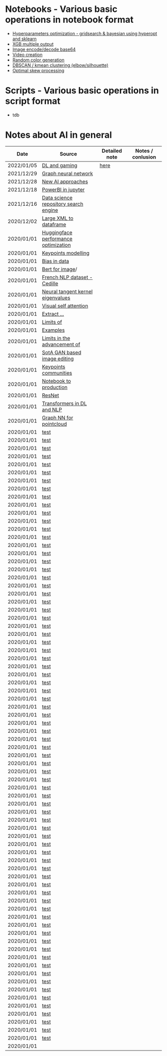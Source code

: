 # Notebooks -  Various basic operations in notebook format
- [Hyperparameters optimization - gridsearch & bayesian using hyperopt and sklearn](./notebooks/hyperparameter_optimization.ipynb)
- [XGB multiple output](./notebooks/multiple_output_xgboost.ipynb)
- [Image encode/decode base64](./notebooks/base_64_image_conversion.ipynb)
- [Video creation](./notebooks/random_noise_video.ipynb)
- [Random color generation](./notebooks/random_color.ipynb)
- [DBSCAN / kmean clustering (elbow/silhouette)](./notebooks/dbscan_kmeans_clustering.ipynb)
- [Optimal skew processing](./notebooks/unskew_data_distribution.ipynb)

# Scripts -  Various basic operations in script format
- tdb

# Notes about AI in general


|    Date    | Source                                                                                                                                                     |             Detailed note              | Notes / conlusion |
|------------|------------------------------------------------------------------------------------------------------------------------------------------------------------|----------------------------------------|-------------------|
| 2022/01/05 | [DL and gaming](https://www.reddit.com/r/MachineLearning/comments/rw50hg/d_deep_learning_is_the_future_of_gaming/)                                         |  [here](./notes/DL_and_gaming.txt)     |                   |
| 2021/12/29 | [Graph neural network](https://www.reddit.com/r/learnmachinelearning/comments/rqukh3/what_are_graph_neural_networks/)                                      |                                        |                   |
| 2021/12/28 | [New AI approaches](https://www.reddit.com/r/MachineLearning/comments/rq6uih/d_other_ai_methodsalgorithms_except_deep_neural/)                             |                                        |                   |
| 2021/12/18 | [PowerBI in jupyter](https://www.reddit.com/r/MachineLearning/comments/rimqij/d_how_to_embed_powerbi_report_in_jupyternotebook/)                           |                                        |                   |
| 2021/12/16 | [Data science repository search engine](https://www.reddit.com/r/learnmachinelearning/comments/rh25sh/ive_made_a_search_engine_with_5000_quality_data/)    |                                        |                   |
| 2020/12/02 | [Large XML to dataframe](https://www.reddit.com/r/learnmachinelearning/comments/r6jee3/how_to_load_856_gb_of_xml_data_into_a_dataframe/)                   |                                        |                   |
| 2020/01/01 | [Huggingface performance optimization](https://www.reddit.com/r/MachineLearning/comments/r0y56t/p_python_library_to_optimize_hugging_face/)                |                      |                   |
| 2020/01/01 | [Keypoints modelling](https://www.reddit.com/r/MachineLearning/comments/qymvys/r_rethinking_keypoint_representations_modeling/)                            |                      |                   |
| 2020/01/01 | [Bias in data](https://www.reddit.com/r/MachineLearning/comments/qx0enm/d_all_bias_in_ml_comes_from_biased_data/)                                          |                      |                   |
| 2020/01/01 | [Bert for image](https://www.reddit.com/r/MachineLearning/comments/qw2c3p/r_is_bert_the_future_of_image_pretraining)/                                      |                      |                   |
| 2020/01/01 | [French NLP dataset - Cedille](https://www.reddit.com/r/MachineLearning/comments/qqzuh0/p_cedille_the_largest_french_language_model_6b/)       |      |                   |
| 2020/01/01 | [Neural tangent kernel eigenvalues](https://www.reddit.com/r/MachineLearning/comments/qfy76l/r_neural_tangent_kernel_eigenvalues_accurately/)       |      |                   |
| 2020/01/01 | [Visual self attention](https://www.reddit.com/r/MachineLearning/comments/qeyhwb/r_efficient_visual_selfattention_link_to_a_free/)      |      |                   |
| 2020/01/01 | [Extract ...](https://www.reddit.com/r/MachineLearning/comments/q8qfs2/discussion_what_is_the_best_way_to_extract/)           |      |                   |
| 2020/01/01 | [Limits of](https://www.reddit.com/r/MachineLearning/comments/q81eax/r_google_researchers_explore_the_limits_of/)           |      |                   |
| 2020/01/01 | [Examples](https://www.reddit.com/r/MachineLearning/comments/q739y5/r_a_few_more_examples_may_be_worth_billions_of/)       |      |                   |
| 2020/01/01 | [Limits in the advancement of](https://www.reddit.com/r/MachineLearning/comments/pyti87/d_have_we_reached_some_limit_in_the_advancement/)      |      |                   |
| 2020/01/01 | [SotA GAN based image editing](https://www.reddit.com/r/MachineLearning/comments/q1z4hg/d_sota_ganbased_image_editing_isfgan_an_implicit/)     |      |                   |
| 2020/01/01 | [Keypoints communities](https://www.reddit.com/r/MachineLearning/comments/q4eicp/r_keypoint_communities/)                               |      |                   |
| 2020/01/01 | [Notebook to production](https://www.reddit.com/r/MachineLearning/comments/q344pp/notebook_to_production_d/)                             |      |                   |
| 2020/01/01 | [ResNet](https://www.reddit.com/r/MachineLearning/comments/q0vt2b/r_resnet_strikes_back_an_improved_training/)           |      |                   |
| 2020/01/01 | [Transformers in DL and NLP](https://www.reddit.com/r/MachineLearning/comments/pxz1iw/d_nlp_or_computer_vision_tasks_where_transformers/)    |      |                   |
| 2020/01/01 | [Graph NN for pointcloud](https://www.reddit.com/r/MachineLearning/comments/pvyvet/r_graph_neural_networks_for_point_cloud_processing/)   |      |                   |
| 2020/01/01 | [test](https://www.reddit.com/r/MachineLearning/comments/puz9kw/r_loftr_detectorfree_local_feature_matching_with/)     |      |                   |
| 2020/01/01 | [test](https://www.reddit.com/r/MachineLearning/comments/ps5ubp/r_facebook_ai_introduces_a_new_image_generation/)      |      |                   |
| 2020/01/01 | [test](https://www.reddit.com/r/MachineLearning/comments/pryveo/d_computer_vision_as_inverse_computer_graphics/)       |      |                   |
| 2020/01/01 | [test](https://www.reddit.com/r/MachineLearning/comments/pmn8nq/r_ai_researchers_from_amazon_nec_stanford_unveil/)     |      |                   |
| 2020/01/01 | [test](https://www.reddit.com/r/MachineLearning/comments/pgitms/d_here_is_what_i_learned_from_writing_50/)             |      |                   |
| 2020/01/01 | [test](https://www.reddit.com/r/MachineLearning/comments/onyofp/d_what_is_the_method_to_deal_with_sparse_high/)        |      |                   |
| 2020/01/01 | [test](https://www.reddit.com/r/MachineLearning/comments/o5nmoz/r_regularization_is_all_you_need_simple_neural/)       |      |                   |
| 2020/01/01 | [test](https://www.reddit.com/r/MachineLearning/comments/nt8hlp/p_towards_realtime_and_lightweight_line_segment/)      |      |                   |
| 2020/01/01 | [test](https://www.reddit.com/r/MachineLearning/comments/nsq3ai/p_h5records_store_large_datasets_in_one_single/)       |      |                   |
| 2020/01/01 | [test](https://www.reddit.com/r/MachineLearning/comments/mx1t3v/r_fiery_future_instance_prediction_in_birdseye/)       |      |                   |
| 2020/01/01 | [test](https://www.reddit.com/r/MachineLearning/comments/mtev6w/r_putting_visual_recognition_in_context_link_to/)      |      |                   |
| 2020/01/01 | [test](https://www.reddit.com/r/MachineLearning/comments/mq3led/d_how_is_tesla_autopilot_trained/)                     |      |                   |
| 2020/01/01 | [test](https://www.reddit.com/r/MachineLearning/comments/minzbz/r_styleclip_textdriven_manipulation_of_stylegan/)      |      |                   |
| 2020/01/01 | [test](https://www.reddit.com/r/MachineLearning/comments/mas3sz/p_backprop_a_library_to_easily_finetune_and_use/)      |      |                   |
| 2020/01/01 | [test](https://www.reddit.com/r/MachineLearning/comments/m1zrxy/d_google_cloud_vs_other_cloud_solutions_for/)          |      |                   |
| 2020/01/01 | [test](https://www.reddit.com/r/MachineLearning/comments/lh7iwp/d_why_did_it_took_3_years_to_use_transformers_in/)     |      |                   |
| 2020/01/01 | [test](https://www.reddit.com/r/MachineLearning/comments/l1gyp6/r_what_are_some_of_the_best_research_papers_to/)       |      |                   |
| 2020/01/01 | [test](https://www.reddit.com/r/MachineLearning/comments/kykhc1/p_digitize_your_notes/)                                |      |                   |
| 2020/01/01 | [test](https://www.reddit.com/r/MachineLearning/comments/kxrld8/p_introducing_shapash_a_new_python_library_makes/)     |      |                   |
| 2020/01/01 | [test](https://www.reddit.com/r/MachineLearning/comments/k9xuri/p_chrome_extension_to_share_your_results_from/)        |      |                   |
| 2020/01/01 | [test](https://www.reddit.com/r/MachineLearning/comments/k7yn1k/d_neural_networks_maybe_evolved_to_make_adam_the/)     |      |                   |
| 2020/01/01 | [test](https://www.reddit.com/r/MachineLearning/comments/it44ix/r_new_ml_algorithms_developed_by_facebook/)            |      |                   |
| 2020/01/01 | [test](https://www.reddit.com/r/MachineLearning/comments/iej5cb/news_heres_a_new_paper_announced_in_the_eccv2020/)     |      |                   |
| 2020/01/01 | [test](https://www.reddit.com/r/MachineLearning/comments/id4394/d_is_it_legal_to_use_models_pretrained_on/)            |      |                   |
| 2020/01/01 | [test](https://www.reddit.com/r/MachineLearning/comments/ic5nzp/d_what_is_the_best_way_for_sentiment_analysis_in/)     |      |                   |
| 2020/01/01 | [test](https://www.reddit.com/r/MachineLearning/comments/i085a8/d_best_gan_tricks/)                                    |      |                   |
| 2020/01/01 | [test](https://www.reddit.com/r/MachineLearning/comments/hni969/research_official_pytorch_implementation_for_scan/)    |      |                   |
| 2020/01/01 | [test](https://www.reddit.com/r/MachineLearning/comments/hnn1vv/p_gridsearchcv_20_up_to_10x_faster_than_sklearn/)      |      |                   |
| 2020/01/01 | [test](https://www.reddit.com/r/MachineLearning/comments/hlkxds/d_vgg_perceptual_loss_for_grayscale_images/)           |      |                   |
| 2020/01/01 | [test](https://www.reddit.com/r/MachineLearning/comments/hbb8qm/d_data_exploration_for_image_segmentation_and/)        |      |                   |
| 2020/01/01 | [test](https://www.reddit.com/r/MachineLearning/comments/gz1gpg/p_selfsupervised_3d_keypoint_learning_for/)            |      |                   |
| 2020/01/01 | [test](https://www.reddit.com/r/MachineLearning/comments/gz9pcx/r_unsupervised_translation_of_programming/)            |      |                   |
| 2020/01/01 | [test](https://www.reddit.com/r/MachineLearning/comments/gxuz7y/d_organize_your_pandas_notebook_with_a_cool_hack/)     |      |                   |
| 2020/01/01 | [test](https://www.reddit.com/r/MachineLearning/comments/gvsh51/p_181_nlp_colab_notebooks_found_here/)                 |      |                   |
| 2020/01/01 | [test](https://www.reddit.com/r/MachineLearning/comments/gpmbpl/projectreinforcement_learning_using_dqn_qlearning/)    |      |                   |
| 2020/01/01 | [test](https://www.reddit.com/r/MachineLearning/comments/gibvs8/d_paper_explained_group_normalization/)                |      |                   |
| 2020/01/01 | [test](https://www.reddit.com/r/datasets/comments/gi6282/datagene_a_python_package_to_identify_how_similar/)           |      |                   |
| 2020/01/01 | [test](https://www.reddit.com/r/MachineLearning/comments/gdt35p/d_unsupervised_real_image_superresolution_via/)        |      |                   |
| 2020/01/01 | [test](https://www.reddit.com/r/MachineLearning/comments/gdbz0r/p_400_nlp_datasets_found_here/)                        |      |                   |
| 2020/01/01 | [test](https://www.reddit.com/r/MachineLearning/comments/gaqm5z/d_list_of_text_classification_tips_and_tricks/)        |      |                   |
| 2020/01/01 | [test](https://www.reddit.com/r/MachineLearning/comments/ga19q8/r_image_augmentation_is_all_you_need_regularizing/)    |      |                   |
| 2020/01/01 | [test](https://www.reddit.com/r/MachineLearning/comments/g8s1af/r_clova_ai_researchs_stargan_v2_cvpr_2020_code/)       |      |                   |
| 2020/01/01 | [test](https://www.reddit.com/r/MachineLearning/comments/g7tzxd/p_training_twoontwo_soccer_agents_using_selfplay/)     |      |                   |
| 2020/01/01 | [test](https://www.reddit.com/r/MachineLearning/comments/g7ntb8/r_background_matting_the_world_is_your_green/)         |      |                   |
| 2020/01/01 | [test](https://www.reddit.com/r/MachineLearning/comments/g3lh3n/d_gans_in_computer_vision_an_article_review/)          |      |                   |
| 2020/01/01 | [test](https://www.reddit.com/r/MachineLearning/comments/f9uryf/r_polygen_an_autoregressive_generative_model_of/)      |      |                   |
| 2020/01/01 | [test](https://www.reddit.com/r/MachineLearning/comments/f38hxi/d_how_does_tiktok_manage_to_optimize_the_for_you/)     |      |                   |
| 2020/01/01 | [test](https://www.reddit.com/r/MachineLearning/comments/es08fz/skperopt_making_hyperparameter_searching_with/)        |      |                   |
| 2020/01/01 | [test](https://www.reddit.com/r/MachineLearning/comments/er3ng8/d_how_to_save_my_fathers_voice/)                       |      |                   |
| 2020/01/01 | [test](https://www.reddit.com/r/MachineLearning/comments/elt7p6/n_henry_ai_labs_on_youtube/)                           |      |                   |
| 2020/01/01 | [test](https://www.reddit.com/r/MachineLearning/comments/el9cq9/r_adversarial_lipschitz_regularization/)               |      |                   |
| 2020/01/01 | [test](https://www.reddit.com/r/MachineLearning/comments/egyp7w/d_what_is_your_favorite_opensource_project_of/)        |      |                   |
| 2020/01/01 | [test](https://www.reddit.com/r/MachineLearning/comments/eh80jp/d_gelu_better_than_relu/)                              |      |                   |
| 2020/01/01 | [test](https://www.reddit.com/r/MachineLearning/comments/eftv1o/d_what_frustrates_you_about_ml_tools_libraries/)       |      |                   |
| 2020/01/01 | [test](https://www.reddit.com/r/MachineLearning/comments/eft2bs/resnet_and_mnist_r/)                                   |      |                   |
| 2020/01/01 | [test](https://www.reddit.com/r/MachineLearning/comments/ef7cbb/d_yann_lecun_some_folks_still_seem_confused_about/)    |      |                   |
| 2020/01/01 | [test](https://www.reddit.com/r/MachineLearning/comments/ef1xe8/d_should_autoencoders_really_be_symmetric/)            |      |                   |
| 2020/01/01 | [test](https://www.reddit.com/r/MachineLearning/comments/eelbd6/d_objective_masked_language_model_vs_autoencoding/)    |      |                   |
| 2020/01/01 | [test](https://www.reddit.com/r/MachineLearning/comments/eep8yp/d_summary_of_best_papers_of_nips_acl_emnlp_2019/)      |      |                   |
| 2020/01/01 | [test](https://www.reddit.com/r/MachineLearning/comments/eeirql/d_i_want_to_optimize_my_model_based_on_two/)           |      |                   |
| 2020/01/01 | [test](https://www.reddit.com/r/MachineLearning/comments/eefml7/p_implementing_ambient_sound_provides_supervision/)    |      |                   |
| 2020/01/01 | [test](https://www.reddit.com/r/MachineLearning/comments/eea88q/d_relationship_between_learning_rate_and_gradient/)    |      |                   |
| 2020/01/01 | [test](https://www.reddit.com/r/MachineLearning/comments/ee5fab/mixnmatch_multifactor_disentanglement_and/)            |      |                   |
| 2020/01/01 | [test](https://www.reddit.com/r/MachineLearning/comments/ee2khy/d_monocular_depth_perception_of_autonomous/)           |      |                   |
| 2020/01/01 | [test](https://www.reddit.com/r/MachineLearning/comments/e9rwj9/d_what_do_you_think_were_the_most_important_open/)     |      |                   |
| 2020/01/01 | [test](https://www.reddit.com/r/datasets/comments/3bxlg7/i_have_every_publicly_available_reddit_comment/)              |      |                   |
| 2020/01/01 | [test](https://www.reddit.com/r/MachineLearning/comments/e4g50h/r_filter_response_normalization_layer_eliminating/)    |      |                   |
| 2020/01/01 | [test](https://www.reddit.com/r/MachineLearning/comments/dwbcxy/n_awesome_ai_research_and_papers_reviewed_on/)        |      |                   |
| 2020/01/01 | [test](https://www.reddit.com/r/MachineLearning/comments/dy23rm/d_many_papers_dont_do_hyperparameter_search_on/)       |      |                   |
| 2020/01/01 | [test](https://www.reddit.com/r/MachineLearning/comments/dzmssp/d_why_does_hierarchical_bayesian_regression_work/)     |      |                   |
| 2020/01/01 | [test](https://www.reddit.com/r/MachineLearning/comments/e2afb4/d_what_is_the_latest_consensus_on_the_effect_of/)      |      |                   |
| 2020/01/01 | [test](https://www.reddit.com/r/MachineLearning/comments/e2ch4t/r_single_headed_attention_rnn_stop_thinking_with/)     |      |                   |
| 2020/01/01 | [test](https://www.reddit.com/r/MachineLearning/comments/e2pi0q/project_faces4coco_dataset_released_face_bounding/)    |      |                   |
| 2020/01/01 | [test](https://www.reddit.com/r/MachineLearning/comments/e3ctv5/d_helpquestion_about_using_vector_projection/)         |      |                   |
| 2020/01/01 | [test](https://www.reddit.com/r/MachineLearning/comments/e3ykhf/d_nas_has_anyone_tried_yet_to_search_for_new/)         |      |                   |
| 2020/01/01 | [test](https://www.reddit.com/r/MachineLearning/comments/e3fwat/d_ml_paper_notes_my_notes_of_various_ml_research/)     |      |                   |
| 2020/01/01 |                                                                                                                        |      |                   |